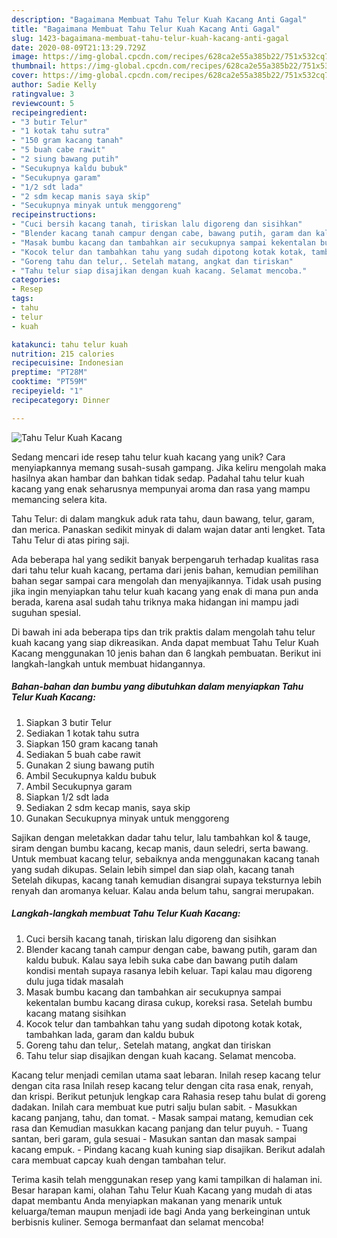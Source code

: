 ```yaml
---
description: "Bagaimana Membuat Tahu Telur Kuah Kacang Anti Gagal"
title: "Bagaimana Membuat Tahu Telur Kuah Kacang Anti Gagal"
slug: 1423-bagaimana-membuat-tahu-telur-kuah-kacang-anti-gagal
date: 2020-08-09T21:13:29.729Z
image: https://img-global.cpcdn.com/recipes/628ca2e55a385b22/751x532cq70/tahu-telur-kuah-kacang-foto-resep-utama.jpg
thumbnail: https://img-global.cpcdn.com/recipes/628ca2e55a385b22/751x532cq70/tahu-telur-kuah-kacang-foto-resep-utama.jpg
cover: https://img-global.cpcdn.com/recipes/628ca2e55a385b22/751x532cq70/tahu-telur-kuah-kacang-foto-resep-utama.jpg
author: Sadie Kelly
ratingvalue: 3
reviewcount: 5
recipeingredient:
- "3 butir Telur"
- "1 kotak tahu sutra"
- "150 gram kacang tanah"
- "5 buah cabe rawit"
- "2 siung bawang putih"
- "Secukupnya kaldu bubuk"
- "Secukupnya garam"
- "1/2 sdt lada"
- "2 sdm kecap manis saya skip"
- "Secukupnya minyak untuk menggoreng"
recipeinstructions:
- "Cuci bersih kacang tanah, tiriskan lalu digoreng dan sisihkan"
- "Blender kacang tanah campur dengan cabe, bawang putih, garam dan kaldu bubuk. Kalau saya lebih suka cabe dan bawang putih dalam kondisi mentah supaya rasanya lebih keluar. Tapi kalau mau digoreng dulu juga tidak masalah"
- "Masak bumbu kacang dan tambahkan air secukupnya sampai kekentalan bumbu kacang dirasa cukup, koreksi rasa. Setelah bumbu kacang matang sisihkan"
- "Kocok telur dan tambahkan tahu yang sudah dipotong kotak kotak, tambahkan lada, garam dan kaldu bubuk"
- "Goreng tahu dan telur,. Setelah matang, angkat dan tiriskan"
- "Tahu telur siap disajikan dengan kuah kacang. Selamat mencoba."
categories:
- Resep
tags:
- tahu
- telur
- kuah

katakunci: tahu telur kuah 
nutrition: 215 calories
recipecuisine: Indonesian
preptime: "PT28M"
cooktime: "PT59M"
recipeyield: "1"
recipecategory: Dinner

---
```



![Tahu Telur Kuah Kacang](https://img-global.cpcdn.com/recipes/628ca2e55a385b22/751x532cq70/tahu-telur-kuah-kacang-foto-resep-utama.jpg)

Sedang mencari ide resep tahu telur kuah kacang yang unik? Cara menyiapkannya memang susah-susah gampang. Jika keliru mengolah maka hasilnya akan hambar dan bahkan tidak sedap. Padahal tahu telur kuah kacang yang enak seharusnya mempunyai aroma dan rasa yang mampu memancing selera kita.

Tahu Telur: di dalam mangkuk aduk rata tahu, daun bawang, telur, garam, dan merica. Panaskan sedikit minyak di dalam wajan datar anti lengket. Tata Tahu Telur di atas piring saji.

Ada beberapa hal yang sedikit banyak berpengaruh terhadap kualitas rasa dari tahu telur kuah kacang, pertama dari jenis bahan, kemudian pemilihan bahan segar sampai cara mengolah dan menyajikannya. Tidak usah pusing jika ingin menyiapkan tahu telur kuah kacang yang enak di mana pun anda berada, karena asal sudah tahu triknya maka hidangan ini mampu jadi suguhan spesial.


Di bawah ini ada beberapa tips dan trik praktis dalam mengolah tahu telur kuah kacang yang siap dikreasikan. Anda dapat membuat Tahu Telur Kuah Kacang menggunakan 10 jenis bahan dan 6 langkah pembuatan. Berikut ini langkah-langkah untuk membuat hidangannya.

<!--inarticleads1-->

##### Bahan-bahan dan bumbu yang dibutuhkan dalam menyiapkan Tahu Telur Kuah Kacang:

1. Siapkan 3 butir Telur
1. Sediakan 1 kotak tahu sutra
1. Siapkan 150 gram kacang tanah
1. Sediakan 5 buah cabe rawit
1. Gunakan 2 siung bawang putih
1. Ambil Secukupnya kaldu bubuk
1. Ambil Secukupnya garam
1. Siapkan 1/2 sdt lada
1. Sediakan 2 sdm kecap manis, saya skip
1. Gunakan Secukupnya minyak untuk menggoreng


Sajikan dengan meletakkan dadar tahu telur, lalu tambahkan kol &amp; tauge, siram dengan bumbu kacang, kecap manis, daun seledri, serta bawang. Untuk membuat kacang telur, sebaiknya anda menggunakan kacang tanah yang sudah dikupas. Selain lebih simpel dan siap olah, kacang tanah Setelah dikupas, kacang tanah kemudian disangrai supaya teksturnya lebih renyah dan aromanya keluar. Kalau anda belum tahu, sangrai merupakan. 

<!--inarticleads2-->

##### Langkah-langkah membuat Tahu Telur Kuah Kacang:

1. Cuci bersih kacang tanah, tiriskan lalu digoreng dan sisihkan
1. Blender kacang tanah campur dengan cabe, bawang putih, garam dan kaldu bubuk. Kalau saya lebih suka cabe dan bawang putih dalam kondisi mentah supaya rasanya lebih keluar. Tapi kalau mau digoreng dulu juga tidak masalah
1. Masak bumbu kacang dan tambahkan air secukupnya sampai kekentalan bumbu kacang dirasa cukup, koreksi rasa. Setelah bumbu kacang matang sisihkan
1. Kocok telur dan tambahkan tahu yang sudah dipotong kotak kotak, tambahkan lada, garam dan kaldu bubuk
1. Goreng tahu dan telur,. Setelah matang, angkat dan tiriskan
1. Tahu telur siap disajikan dengan kuah kacang. Selamat mencoba.


Kacang telur menjadi cemilan utama saat lebaran. Inilah resep kacang telur dengan cita rasa Inilah resep kacang telur dengan cita rasa enak, renyah, dan krispi. Berikut petunjuk lengkap cara Rahasia resep tahu bulat di goreng dadakan. Inilah cara membuat kue putri salju bulan sabit. - Masukkan kacang panjang, tahu, dan tomat. - Masak sampai matang, kemudian cek rasa dan Kemudian masukkan kacang panjang dan telur puyuh. - Tuang santan, beri garam, gula sesuai - Masukan santan dan masak sampai kacang empuk. - Pindang kacang kuah kuning siap disajikan. Berikut adalah cara membuat capcay kuah dengan tambahan telur. 

Terima kasih telah menggunakan resep yang kami tampilkan di halaman ini. Besar harapan kami, olahan Tahu Telur Kuah Kacang yang mudah di atas dapat membantu Anda menyiapkan makanan yang menarik untuk keluarga/teman maupun menjadi ide bagi Anda yang berkeinginan untuk berbisnis kuliner. Semoga bermanfaat dan selamat mencoba!
